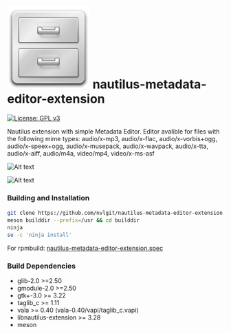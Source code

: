 # ![icon](https://github.com/dyskette/faenza-icon-theme/blob/master/apps/system-file-manager.svg) nautilus-metadata-editor-extension

[![License: GPL v3](https://img.shields.io/badge/License-GPL%20v3-blue.svg)](http://www.gnu.org/licenses/gpl-3.0)

Nautilus extension with simple Metadata Editor. Editor avalible for files with the following mime types: audio/x-mp3, audio/x-flac, audio/x-vorbis+ogg, audio/x-speex+ogg, audio/x-musepack, audio/x-wavpack, audio/x-tta, audio/x-aiff, audio/m4a, video/mp4, video/x-ms-asf

![Alt text](https://user-images.githubusercontent.com/29505119/41529838-11a7645c-72f7-11e8-93b9-618e43b3f94f.png)

![Alt text](https://user-images.githubusercontent.com/29505119/41529848-1ac31496-72f7-11e8-8561-0e23cc5d33a6.png)

### Building and Installation

```bash
git clone https://github.com/nvlgit/nautilus-metadata-editor-extension.git && cd nautilus-metadata-editor-extension
meson builddir --prefix=/usr && cd builddir
ninja
su -c 'ninja install'
```
For rpmbuild: <a href="https://github.com/nvlgit/fedora-specs/blob/master/nautilus-metadata-editor-extension.spec">nautilus-metadata-editor-extension.spec</a> 

### Build Dependencies
* glib-2.0 >=2.50
* gmodule-2.0 >=2.50
* gtk+-3.0 >= 3.22
* taglib_c >= 1.11
* vala >= 0.40 (vala-0.40/vapi/taglib_c.vapi)
* libnautilus-extension >= 3.28
* meson

